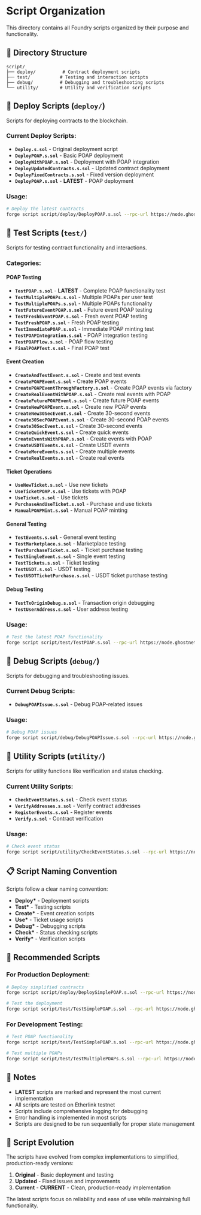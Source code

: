 # Script Organization

This directory contains all Foundry scripts organized by their purpose and functionality.

## 📁 Directory Structure

```
script/
├── deploy/          # Contract deployment scripts
├── test/           # Testing and interaction scripts
├── debug/          # Debugging and troubleshooting scripts
└── utility/        # Utility and verification scripts
```

## 🚀 Deploy Scripts (`deploy/`)

Scripts for deploying contracts to the blockchain.

### Current Deploy Scripts:

- **`Deploy.s.sol`** - Original deployment script
- **`DeployPOAP.s.sol`** - Basic POAP deployment
- **`DeployWithPOAP.s.sol`** - Deployment with POAP integration
- **`DeployUpdatedContracts.s.sol`** - Updated contract deployment
- **`DeployFixedContracts.s.sol`** - Fixed version deployment
- **`DeployPOAP.s.sol`** - **LATEST** - POAP deployment

### Usage:

```bash
# Deploy the latest contracts
forge script script/deploy/DeployPOAP.s.sol --rpc-url https://node.ghostnet.etherlink.com --broadcast
```

## 🧪 Test Scripts (`test/`)

Scripts for testing contract functionality and interactions.

### Categories:

#### **POAP Testing**

- **`TestPOAP.s.sol`** - **LATEST** - Complete POAP functionality test
- **`TestMultiplePOAPs.s.sol`** - Multiple POAPs per user test
- **`TestMultiplePOAPs.s.sol`** - Multiple POAPs functionality
- **`TestFutureEventPOAP.s.sol`** - Future event POAP testing
- **`TestFreshEventPOAP.s.sol`** - Fresh event POAP testing
- **`TestFreshPOAP.s.sol`** - Fresh POAP testing
- **`TestImmediatePOAP.s.sol`** - Immediate POAP minting test
- **`TestPOAPIntegration.s.sol`** - POAP integration testing
- **`TestPOAPFlow.s.sol`** - POAP flow testing
- **`FinalPOAPTest.s.sol`** - Final POAP test

#### **Event Creation**

- **`CreateAndTestEvent.s.sol`** - Create and test events
- **`CreatePOAPEvent.s.sol`** - Create POAP events
- **`CreatePOAPEventThroughFactory.s.sol`** - Create POAP events via factory
- **`CreateRealEventWithPOAP.s.sol`** - Create real events with POAP
- **`CreateFuturePOAPEvent.s.sol`** - Create future POAP events
- **`CreateNewPOAPEvent.s.sol`** - Create new POAP events
- **`CreateNew30SecEvent.s.sol`** - Create 30-second events
- **`Create30SecPOAPEvent.s.sol`** - Create 30-second POAP events
- **`Create30SecEvent.s.sol`** - Create 30-second events
- **`CreateQuickEvent.s.sol`** - Create quick events
- **`CreateEventsWithPOAP.s.sol`** - Create events with POAP
- **`CreateUSDTEvents.s.sol`** - Create USDT events
- **`CreateMoreEvents.s.sol`** - Create multiple events
- **`CreateRealEvents.s.sol`** - Create real events

#### **Ticket Operations**

- **`UseNewTicket.s.sol`** - Use new tickets
- **`UseTicketPOAP.s.sol`** - Use tickets with POAP
- **`UseTicket.s.sol`** - Use tickets
- **`PurchaseAndUseTicket.s.sol`** - Purchase and use tickets
- **`ManualPOAPMint.s.sol`** - Manual POAP minting

#### **General Testing**

- **`TestEvents.s.sol`** - General event testing
- **`TestMarketplace.s.sol`** - Marketplace testing
- **`TestPurchaseTicket.s.sol`** - Ticket purchase testing
- **`TestSingleEvent.s.sol`** - Single event testing
- **`TestTickets.s.sol`** - Ticket testing
- **`TestUSDT.s.sol`** - USDT testing
- **`TestUSDTTicketPurchase.s.sol`** - USDT ticket purchase testing

#### **Debug Testing**

- **`TestTxOriginDebug.s.sol`** - Transaction origin debugging
- **`TestUserAddress.s.sol`** - User address testing

### Usage:

```bash
# Test the latest POAP functionality
forge script script/test/TestPOAP.s.sol --rpc-url https://node.ghostnet.etherlink.com --broadcast
```

## 🐛 Debug Scripts (`debug/`)

Scripts for debugging and troubleshooting issues.

### Current Debug Scripts:

- **`DebugPOAPIssue.s.sol`** - Debug POAP-related issues

### Usage:

```bash
# Debug POAP issues
forge script script/debug/DebugPOAPIssue.s.sol --rpc-url https://node.ghostnet.etherlink.com --broadcast
```

## 🔧 Utility Scripts (`utility/`)

Scripts for utility functions like verification and status checking.

### Current Utility Scripts:

- **`CheckEventStatus.s.sol`** - Check event status
- **`VerifyAddresses.s.sol`** - Verify contract addresses
- **`RegisterEvents.s.sol`** - Register events
- **`Verify.s.sol`** - Contract verification

### Usage:

```bash
# Check event status
forge script script/utility/CheckEventStatus.s.sol --rpc-url https://node.ghostnet.etherlink.com --broadcast
```

## 📋 Script Naming Convention

Scripts follow a clear naming convention:

- **Deploy\*** - Deployment scripts
- **Test\*** - Testing scripts
- **Create\*** - Event creation scripts
- **Use\*** - Ticket usage scripts
- **Debug\*** - Debugging scripts
- **Check\*** - Status checking scripts
- **Verify\*** - Verification scripts

## 🎯 Recommended Scripts

### For Production Deployment:

```bash
# Deploy simplified contracts
forge script script/deploy/DeploySimplePOAP.s.sol --rpc-url https://node.ghostnet.etherlink.com --broadcast

# Test the deployment
forge script script/test/TestSimplePOAP.s.sol --rpc-url https://node.ghostnet.etherlink.com --broadcast
```

### For Development Testing:

```bash
# Test POAP functionality
forge script script/test/TestSimplePOAP.s.sol --rpc-url https://node.ghostnet.etherlink.com --broadcast

# Test multiple POAPs
forge script script/test/TestMultiplePOAPs.s.sol --rpc-url https://node.ghostnet.etherlink.com --broadcast
```

## 📝 Notes

- **LATEST** scripts are marked and represent the most current implementation
- All scripts are tested on Etherlink testnet
- Scripts include comprehensive logging for debugging
- Error handling is implemented in most scripts
- Scripts are designed to be run sequentially for proper state management

## 🔄 Script Evolution

The scripts have evolved from complex implementations to simplified, production-ready versions:

1. **Original** - Basic deployment and testing
2. **Updated** - Fixed issues and improvements
3. **Current** - **CURRENT** - Clean, production-ready implementation

The latest scripts focus on reliability and ease of use while maintaining full functionality.
